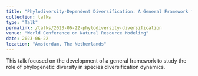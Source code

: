 ```yaml
---
title: "Phylodiversity‑Dependent Diversification: A General Framework for Investigating the Role of Phylogenetic Diversity in Species Diversification Dynamics"
collection: talks
type: "Talk"
permalink: /talks/2023-06-22-phylodiversity-diversification
venue: "World Conference on Natural Resource Modeling"
date: 2023-06-22
location: "Amsterdam, The Netherlands"
---
```


This talk focused on the development of a general framework to study the role of phylogenetic diversity in species diversification dynamics.

